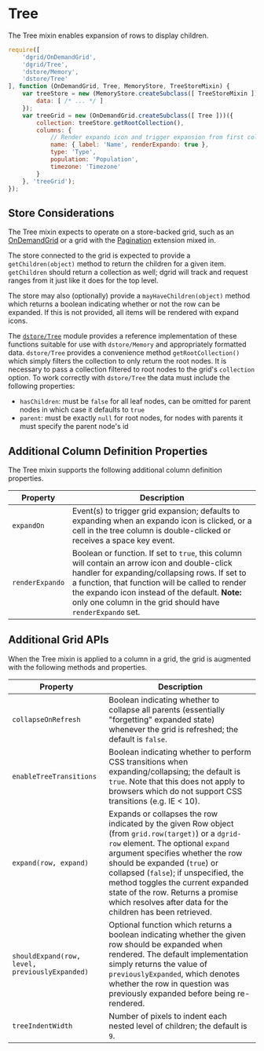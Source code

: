 # Tree

The Tree mixin enables expansion of rows to display children.

```js
require([
    'dgrid/OnDemandGrid',
    'dgrid/Tree',
    'dstore/Memory',
    'dstore/Tree'
], function (OnDemandGrid, Tree, MemoryStore, TreeStoreMixin) {
    var treeStore = new (MemoryStore.createSubclass([ TreeStoreMixin ]))({
        data: [ /* ... */ ]
    });
    var treeGrid = new (OnDemandGrid.createSubclass([ Tree ]))({
        collection: treeStore.getRootCollection(),
        columns: {
            // Render expando icon and trigger expansion from first column
            name: { label: 'Name', renderExpando: true },
            type: 'Type',
            population: 'Population',
            timezone: 'Timezone'
        }
    }, 'treeGrid');
});
```

## Store Considerations

The Tree mixin expects to operate on a store-backed grid, such as an
[OnDemandGrid](../core-components/OnDemandList-and-OnDemandGrid.md#ondemandgrid) or a grid with the
[Pagination](../extensions/Pagination.md) extension mixed in.

The store connected to the grid is expected to provide a `getChildren(object)`
method to return the children for a given item. `getChildren` should return a
collection as well; dgrid will track and request ranges from it just like it
does for the top level.

The store may also (optionally) provide a `mayHaveChildren(object)` method which
returns a boolean indicating whether or not the row can be expanded. If this
is not provided, all items will be rendered with expand icons.

The [`dstore/Tree`](https://github.com/SitePen/dstore/blob/master/docs/Stores.md#tree) module provides a reference
implementation of these functions suitable for use with `dstore/Memory` and appropriately formatted data. `dstore/Tree`
provides a convenience method `getRootCollection()` which simply filters the collection to only return the root nodes.
It is necessary to pass a collection filtered to root nodes to the grid's `collection` option. To work correctly with
`dstore/Tree` the data must include the following properties:

* `hasChildren`: must be `false` for all leaf nodes, can be omitted for parent nodes in which case it defaults to `true`
* `parent`: must be exactly `null` for root nodes, for nodes with parents it must specify the parent node's id

## Additional Column Definition Properties

The Tree mixin supports the following additional column definition properties.

Property | Description
-------- | -----------
`expandOn` | Event(s) to trigger grid expansion; defaults to expanding when an expando icon is clicked, or a cell in the tree column is double-clicked or receives a space key event.
`renderExpando` | Boolean or function.  If set to `true`, this column will contain an arrow icon and double-click handler for expanding/collapsing rows.  If set to a function, that function will be called to render the expando icon instead of the default.  **Note:** only one column in the grid should have `renderExpando` set.

## Additional Grid APIs

When the Tree mixin is applied to a column in a grid, the grid is augmented with
the following methods and properties.

Property | Description
-------- | -----------
`collapseOnRefresh` | Boolean indicating whether to collapse all parents (essentially "forgetting" expanded state) whenever the grid is refreshed; the default is `false`.
`enableTreeTransitions` | Boolean indicating whether to perform CSS transitions when expanding/collapsing; the default is `true`.  Note that this does not apply to browsers which do not support CSS transitions (e.g. IE < 10).
`expand(row, expand)` | Expands or collapses the row indicated by the given Row object (from `grid.row(target)`) or a `dgrid-row` element. The optional `expand` argument specifies whether the row should be expanded (`true`) or collapsed (`false`); if unspecified, the method toggles the current expanded state of the row.  Returns a promise which resolves after data for the children has been retrieved.
`shouldExpand(row, level, previouslyExpanded)` | Optional function which returns a boolean indicating whether the given row should be expanded when rendered.  The default implementation simply returns the value of `previouslyExpanded`, which denotes whether the row in question was previously expanded before being re-rendered.
`treeIndentWidth` | Number of pixels to indent each nested level of children; the default is `9`.